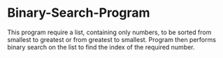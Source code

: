 # Binary-Search-Program
This program require a list, containing only numbers, to be sorted from smallest to greatest or from greatest to smallest. Program then performs binary search on the list to find the index of the required number.
